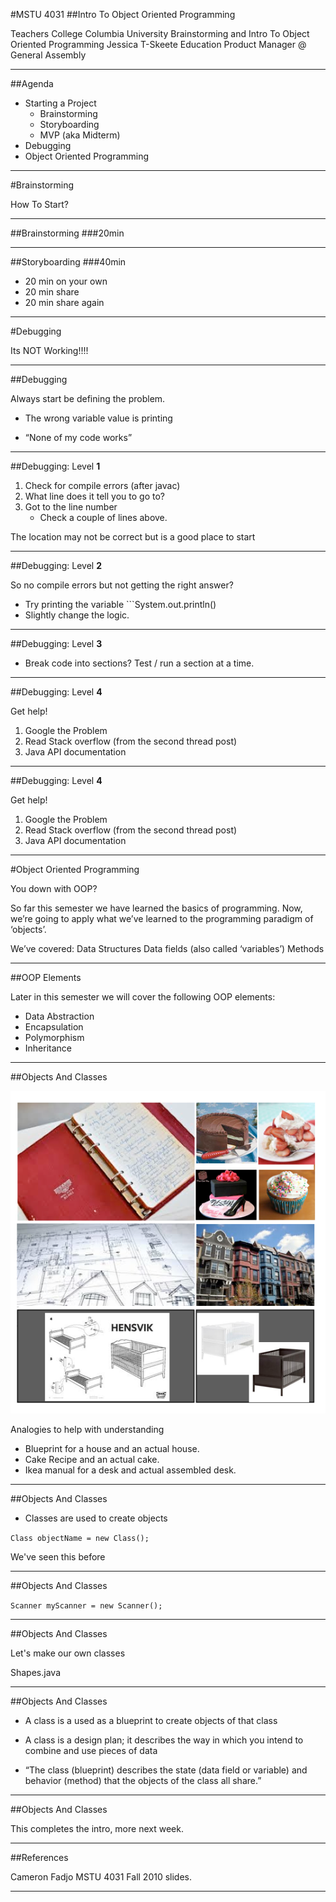 #MSTU 4031
##Intro To Object Oriented Programming


Teachers College Columbia University
Brainstorming and Intro To Object Oriented Programming
Jessica T-Skeete Education Product Manager @ General Assembly
</div>

---

##Agenda

*	Starting a Project
	*	Brainstorming
	*	Storyboarding
	*	MVP (aka Midterm)
*	Debugging
*	Object Oriented Programming
	
---

<section data-background="../Brainstorming.jpg">
</section>

#Brainstorming

<div class="label">
<p>How To Start?</p>
</div>

---

##Brainstorming
###20min

---

##Storyboarding
###40min

*	20 min on your own
*	20 min share
*	20 min share again

---


<section data-background="../arial_columbia.jpg">
</section>

#Debugging

<div class="label">
<p>Its NOT Working!!!!</p>
</div>

---


##Debugging

Always start be defining the problem. 

*	The wrong variable value is printing

*	“None of my code works”

---


##Debugging: Level __1__

1.	Check for compile errors (after javac)
2.	What line does it tell you to go to?
3.	Got to the line number
	*	Check a couple of lines above.	

The location may not be correct but is a good place to start


---

##Debugging: Level __2__
	
So no compile errors but not getting the right answer?

*	Try printing the variable ```System.out.println() 
*	Slightly change the logic.

---


##Debugging: Level __3__

*	Break code into sections? Test / run a section at a time.

---

##Debugging: Level __4__

Get help!

1.	Google the Problem
2.	Read Stack overflow (from the second thread post)
3.	Java API documentation


---


##Debugging: Level __4__

Get help!

1.	Google the Problem
2.	Read Stack overflow (from the second thread post)
3.	Java API documentation


---

<section data-background="../imagescolumbia_alma.jpg">
</section>

#Object Oriented Programming

<div class="label">
<p>You down with OOP?</p>
</div>

<aside class="notes"> 

So far this semester we have learned the basics of programming.  Now, we’re going to apply what we’ve learned to the programming paradigm of ‘objects’.

We’ve covered:
Data Structures
Data fields (also called ‘variables’)
Methods

</aside>

---


##OOP Elements

Later in this semester we will cover the following OOP elements:

*	Data Abstraction
*	Encapsulation
*	Polymorphism
*	Inheritance

---



##Objects And Classes

![](../images/objects_classes.png)

<aside class="notes"> 

Analogies to help with understanding

*	Blueprint for a house and an actual house.
*	Cake Recipe and an actual cake.
*	Ikea manual for a desk and actual assembled desk.

</aside>

---


##Objects And Classes

*	Classes are used to create objects

```Class objectName = new Class();```

<aside class="notes"> 
	We've seen this before
</aside>

---


##Objects And Classes

```Scanner myScanner = new Scanner();```

---


##Objects And Classes

Let's make our own classes

<aside class="notes"> 
Shapes.java
</aside>

---

##Objects And Classes

*	A class is a used as a blueprint to create objects of that class

*	A class is a design plan; it describes the way in which you intend to combine and use pieces of data

*	“The class (blueprint) describes the state (data field or variable) and behavior (method) that the objects of the class all share.”

---


##Objects And Classes

This completes the intro, more next week. 

---

##References

Cameron Fadjo MSTU 4031 Fall 2010 slides.

---

